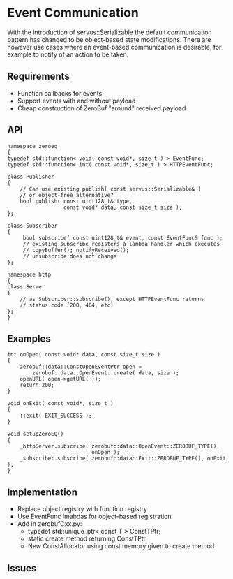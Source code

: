 Event Communication
============

With the introduction of servus::Serializable the default communication
pattern has changed to be object-based state modifications. There are
however use cases where an event-based communication is desirable, for
example to notify of an action to be taken.

## Requirements

* Function callbacks for events
* Support events with and without payload
* Cheap construction of ZeroBuf "around" received payload

## API

    namespace zeroeq
    {
    typedef std::function< void( const void*, size_t ) > EventFunc;
    typedef std::function< int( const void*, size_t ) > HTTPEventFunc;

    class Publisher
    {
        // Can use existing publish( const servus::Serializable& )
        // or object-free alternative?
        bool publish( const uint128_t& type,
                      const void* data, const size_t size );
    };

    class Subscriber
    {
         bool subscribe( const uint128_t& event, const EventFunc& func );
         // existing subscribe registers a lambda handler which executes
         // copyBuffer(); notifyReceived();
         // unsubscribe does not change
    };

    namespace http
    {
    class Server
    {
        // as Subscriber::subscribe(), except HTTPEventFunc returns
        // status code (200, 404, etc)
    };
    }

## Examples
    int onOpen( const void* data, const size_t size )
    {
        zerobuf::data::ConstOpenEventPtr open =
            zerobuf::data::OpenEvent::create( data, size );
        openURL( open->getURL( ));
        return 200;
    }

    void onExit( const void*, size_t )
    {
        ::exit( EXIT_SUCCESS );
    }

    void setupZeroEQ()
    {
        _httpServer.subscribe( zerobuf::data::OpenEvent::ZEROBUF_TYPE(),
                               onOpen );
        _subscriber.subscribe( zerobuf::data::Exit::ZEROBUF_TYPE(), onExit );
    }

## Implementation

* Replace object registry with function registry
* Use EventFunc lmabdas for object-based registration
* Add in zerobufCxx.py:
  * typedef std::unique_ptr< const T > ConstTPtr;
  * static create method returning ConstTPtr
  * New ConstAllocator using const memory given to create method

## Issues
